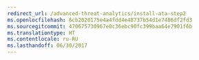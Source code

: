```yaml
---
redirect_url: /advanced-threat-analytics/install-ata-step2
ms.openlocfilehash: 6cb2020175e4a4fdd4e48737b54d1e7486df2fd3
ms.sourcegitcommit: 470675730967e0c36ebc90fc399baa64e7901f6b
ms.translationtype: HT
ms.contentlocale: ru-RU
ms.lasthandoff: 06/30/2017
---
```

